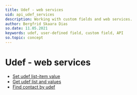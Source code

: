 ```yaml
---
title: Udef - web services
uid: api_udef_services
description: Working with custom fields and web services.
author: Bergfrid Skaara Dias
so.date: 11.05.2021
keywords: udef, user-defined field, custom field, API
so.topic: concept
---
```


# Udef - web services

* [Set udef list-item value][1]
* [Get udef list and values][2]
* [Find contact by udef][3]

<!-- Referenced links -->
[1]: set-udef-listitem-value.md
[2]: get-udef-list-and-values.md
[3]: find-contact-by-udef.md
